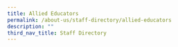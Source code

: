 ```yaml
---
title: Allied Educators
permalink: /about-us/staff-directory/allied-educators
description: ""
third_nav_title: Staff Directory
---
```


